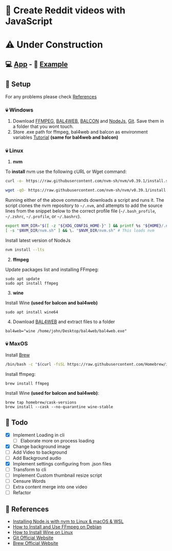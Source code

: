 # 🎥 Create Reddit videos with JavaScript

# ⚠️ Under Construction

## 💻 [App](https://github.com/ValentinHLica/reddit-video-creator-app/releases) - 🍿 [Example](https://youtu.be/xTjnCoePU18)

## 🚀 Setup

For any problems please check [References](#references)

### 💀 Windows

1. Download [FFMPEG](https://ffmpeg.org/), [BAL4WEB](http://www.cross-plus-a.com/bweb.htm), [BALCON](http://www.cross-plus-a.com/bconsole.htm) and [NodeJs](https://nodejs.org/), [Git](https://git-scm.com/). Save them in a folder that you wont touch.
2. Store .exe path for ffmpeg, bal4web and balcon as environment variables [Tutorial](https://www.youtube.com/watch?v=hD9bQE4R6eA) **(same for bal4web and balcon)**

### 💀 Linux

1. **nvm**

To **install** nvm use the following cURL or Wget command:

```sh
curl -o- https://raw.githubusercontent.com/nvm-sh/nvm/v0.39.1/install.sh | bash
```

```sh
wget -qO- https://raw.githubusercontent.com/nvm-sh/nvm/v0.39.1/install.sh | bash
```

Running either of the above commands downloads a script and runs it. The script clones the nvm repository to `~/.nvm`, and attempts to add the source lines from the snippet below to the correct profile file (`~/.bash_profile`, `~/.zshrc`, `~/.profile`, or `~/.bashrc`).

```sh
export NVM_DIR="$([ -z "${XDG_CONFIG_HOME-}" ] && printf %s "${HOME}/.nvm" || printf %s "${XDG_CONFIG_HOME}/nvm")"
[ -s "$NVM_DIR/nvm.sh" ] && \. "$NVM_DIR/nvm.sh" # This loads nvm
```

Install latest version of NodeJs

```sh
nvm install --lts
```

2. **ffmpeg**

Update packages list and installing FFmpeg:

```
sudo apt update
sudo apt install ffmpeg
```

3. **wine**

Install Wine **(used for balcon and bal4web)**

```
sudo apt install wine64
```

4. Download [BAL4WEB](http://www.cross-plus-a.com/bweb.htm) and extract files to a folder

```
bal4web="wine /home/john/Desktop/bal4web/bal4web.exe"
```

### 💀 MaxOS

Install [Brew](https://brew.sh/)

```sh
/bin/bash -c "$(curl -fsSL https://raw.githubusercontent.com/Homebrew/install/HEAD/install.sh)"
```

Install ffmpeg:

```
brew install ffmpeg
```

Install Wine **(used for balcon and bal4web)**:

```
brew tap homebrew/cask-versions
brew install --cask --no-quarantine wine-stable
```

## 🧰 Todo

- [x] Implement Loading in cli
  - [ ] Elaborate more on process loading
- [x] Change background image
- [ ] Add Video to background
- [ ] Add Background audio
- [x] Implement settings configuring from .json files
- [ ] Transform to cli
- [ ] Implement Custom thumbnail resize script
- [ ] Censure Words
- [ ] Extra content merge into one video
- [ ] Refactor

<span id="references"></span>

## 📑 References

- [Installing Node.js with nvm to Linux & macOS & WSL](https://gist.github.com/d2s/372b5943bce17b964a79)
- [How to Install and Use FFmpeg on Debian](https://linuxize.com/post/how-to-install-ffmpeg-on-debian-9/)
- [How to Install Wine on Linux](https://wiki.winehq.org/Ubuntu)
- [Git Official Website](https://git-scm.com/)
- [Brew Official Website](https://brew.sh/)
